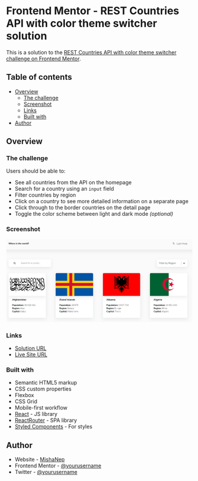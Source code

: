 # Frontend Mentor - REST Countries API with color theme switcher solution

This is a solution to the [REST Countries API with color theme switcher challenge on Frontend Mentor](https://www.frontendmentor.io/challenges/rest-countries-api-with-color-theme-switcher-5cacc469fec04111f7b848ca).

## Table of contents

- [Overview](#overview)
  - [The challenge](#the-challenge)
  - [Screenshot](#screenshot)
  - [Links](#links)
  - [Built with](#built-with)
- [Author](#author)


## Overview

### The challenge

Users should be able to:

- See all countries from the API on the homepage
- Search for a country using an `input` field
- Filter countries by region
- Click on a country to see more detailed information on a separate page
- Click through to the border countries on the detail page
- Toggle the color scheme between light and dark mode *(optional)*

### Screenshot

![](./screenshot.png)

### Links

- [Solution URL](https://www.frontendmentor.io/solutions/react-spa-styledcomponents-NM6pG5AmE)
- [Live Site URL](https://countries-flags-i5avbrt4f-michey85.vercel.app/)

### Built with

- Semantic HTML5 markup
- CSS custom properties
- Flexbox
- CSS Grid
- Mobile-first workflow
- [React](https://reactjs.org/) - JS library
- [ReactRouter](https://reactrouter.com/) - SPA library
- [Styled Components](https://styled-components.com/) - For styles

## Author

- Website - [MishaNep](https://mishanep.com)
- Frontend Mentor - [@yourusername](https://www.frontendmentor.io/profile/michey85)
- Twitter - [@yourusername](https://www.twitter.com/pcgramota)

